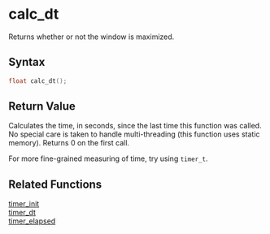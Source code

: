 
# calc_dt

Returns whether or not the window is maximized.

## Syntax

```cpp
float calc_dt();
```

## Return Value

Calculates the time, in seconds, since the last time this function was called. No special care is taken to handle multi-threading (this function uses static memory). Returns 0 on the first call.

For more fine-grained measuring of time, try using `timer_t`.

## Related Functions

[timer_init](https://github.com/RandyGaul/cute_framework/blob/master/doc/time/timer_init.md)  
[timer_dt](https://github.com/RandyGaul/cute_framework/blob/master/doc/time/timer_dt.md)  
[timer_elapsed](https://github.com/RandyGaul/cute_framework/blob/master/doc/time/timer_elapsed.md)  
